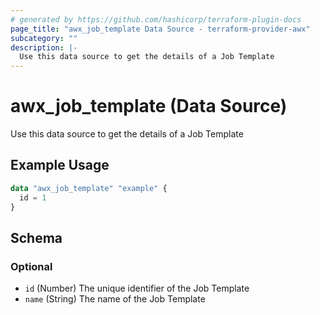```yaml
---
# generated by https://github.com/hashicorp/terraform-plugin-docs
page_title: "awx_job_template Data Source - terraform-provider-awx"
subcategory: ""
description: |-
  Use this data source to get the details of a Job Template
---
```


# awx_job_template (Data Source)

Use this data source to get the details of a Job Template

## Example Usage

```terraform
data "awx_job_template" "example" {
  id = 1
}
```

<!-- schema generated by tfplugindocs -->
## Schema

### Optional

- `id` (Number) The unique identifier of the Job Template
- `name` (String) The name of the Job Template
